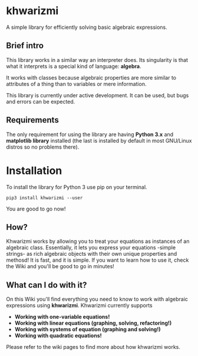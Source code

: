 # khwarizmi

A simple library for efficiently solving basic algebraic expressions.

## Brief intro

This library works in a similar way an interpreter does. Its singularity is that what it interprets is a special kind of language: **algebra**. 

It works with classes because algebraic properties are more similar to attributes of a thing than to variables or mere information. 

This library is currently under active development. It can be used, but bugs and errors can be expected.

## Requirements

The only requirement for using the library are having **Python 3.x** and **matplotlib library** installed (the last is installed by default in most GNU/Linux distros so no problems there).

# Installation

To install the library for Python 3 use pip on your terminal.

    pip3 install khwarizmi --user

You are good to go now!

## How?

Khwarizmi works by allowing you to treat your equations as instances of an algebraic class. Essentially, it lets you express your equations -simple strings- as rich algebraic objects with their own unique properties and methosd! It is fast, and it is simple. If you want to learn how to use it, check the Wiki and you'll be good to go in minutes!

## What can I do with it?

On this Wiki you'll find everything you need to know to work with algebraic expressions using **khwarizmi**. Khwarizmi currently supports

- **Working with one-variable equations!**
- **Working with linear equations (graphing, solving, refactoring!)**
- **Working with systems of equation (graphing and solving!)**
- **Working with quadratic equations!**

Please refer to the wiki pages to find more about how khwarizmi works.
    


    

    

